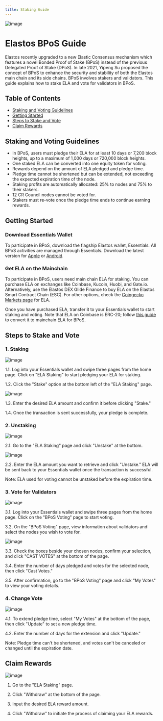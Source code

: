 ```yaml
---
title: Staking Guide
---
```


![image](/docs/assets/start/Featured-image-Staking-and-Voting.gif)

# Elastos BPoS Guide

Elastos recently upgraded to a new Elastic Consensus mechanism which features a novel Bonded Proof of Stake (BPoS) instead of the previous Delegated Proof of Stake (DPoS). In late 2021, Yipeng Su proposed the concept of BPoS to enhance the security and stability of both the Elastos main chain and its side chains. BPoS involves stakers and validators. This guide explains how to stake ELA and vote for validators in BPoS.

## Table of Contents

- [Staking and Voting Guidelines](#staking-and-voting-guidelines)
- [Getting Started](#getting-started)
- [Steps to Stake and Vote](#steps-to-stake-and-vote)
- [Claim Rewards](#claim-rewards)

## Staking and Voting Guidelines

- In BPoS, users must pledge their ELA for at least 10 days or 7,200 block heights, up to a maximum of 1,000 days or 720,000 block heights.
- One staked ELA can be converted into one equity token for voting.
- Rewards depend on the amount of ELA pledged and pledge time.
- Pledge time cannot be shortened but can be extended, not exceeding the expected expiration time of the node.
- Staking profits are automatically allocated: 25% to nodes and 75% to their stakers.
- 12 CR Council nodes cannot be voted for.
- Stakers must re-vote once the pledge time ends to continue earning rewards.

## Getting Started

### Download Essentials Wallet

To participate in BPoS, download the flagship Elastos wallet, Essentials. All BPoS activities are managed through Essentials. Download the latest version for [Apple](https://apps.apple.com/us/app/elastos-essentials/id1568931743) or [Android](https://play.google.com/store/apps/details?id=org.elastos.essentials.app).

### Get ELA on the Mainchain

To participate in BPoS, users need main chain ELA for staking. You can purchase ELA on exchanges like Coinbase, Kucoin, Huobi, and Gate.io. Alternatively, use the Elastos DEX Glide Finance to buy ELA on the Elastos Smart Contract Chain (ESC). For other options, check the [Coingecko Markets page](https://www.coingecko.com/en/coins/elastos#markets) for ELA.

Once you have purchased ELA, transfer it to your Essentials wallet to start staking and voting. Note that ELA on Coinbase is ERC-20; follow [this guide](https://elastos.info/blog/coinbase-adds-support-for-ela-on-ethereum-erc-20/) to convert it to mainchain ELA for BPoS.

## Steps to Stake and Vote

### 1. Staking

![image](/docs/assets/start/ELA-staking-1.jpg)

1.1. Log into your Essentials wallet and swipe three pages from the home page. Click on "ELA Staking" to start pledging your ELA for staking.

1.2. Click the "Stake" option at the bottom left of the "ELA Staking" page.

![image](/docs/assets/start/ELA-staking-2.jpg)

1.3. Enter the desired ELA amount and confirm it before clicking "Stake."

1.4. Once the transaction is sent successfully, your pledge is complete.

### 2. Unstaking

![image](/docs/assets/start/ELA-unstaking-1.jpg)

2.1. Go to the "ELA Staking" page and click "Unstake" at the bottom.

![image](/docs/assets/start/ELA-unstaking-2.jpg)

2.2. Enter the ELA amount you want to retrieve and click "Unstake." ELA will be sent back to your Essentials wallet once the transaction is successful.

Note: ELA used for voting cannot be unstaked before the expiration time.

### 3. Vote for Validators

![image](/docs/assets/start/Vote-for-supernode-1-768x512.jpg)

3.1. Log into your Essentials wallet and swipe three pages from the home page. Click on the "BPoS Voting" page to start voting.

3.2. On the "BPoS Voting" page, view information about validators and select the nodes you wish to vote for.

![image](/docs/assets/start/Vote-for-supernode-2-768x512.jpg)

3.3. Check the boxes beside your chosen nodes, confirm your selection, and click "CAST VOTES" at the bottom of the page.

3.4. Enter the number of days pledged and votes for the selected node, then click "Cast Votes."

3.5. After confirmation, go to the "BPoS Voting" page and click "My Votes" to view your voting details.

### 4. Change Vote

![image](/docs/assets/start/change-the-vote-1-768x524.jpg)

4.1. To extend pledge time, select "My Votes" at the bottom of the page, then click "Update" to set a new pledge time.

4.2. Enter the number of days for the extension and click "Update."

Note: Pledge time can't be shortened, and votes can't be canceled or changed until the expiration date.

## Claim Rewards

![image](/docs/assets/start/Claim-ELA-rewards-768x497.jpg)

1. Go to the "ELA Staking" page.

2. Click "Withdraw" at the bottom of the page.

3. Input the desired ELA reward amount.

4. Click "Withdraw" to initiate the process of claiming your ELA rewards.
